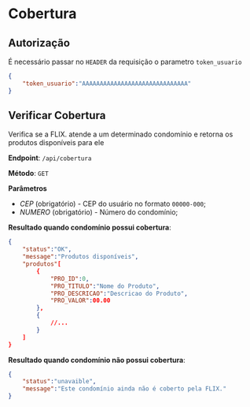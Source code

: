 # Cobertura



## Autorização



É necessário passar no `HEADER` da requisição o parametro `token_usuario`



```json
{
    "token_usuario":"AAAAAAAAAAAAAAAAAAAAAAAAAAAAAA"
}
```



## Verificar Cobertura



Verifica se a FLIX. atende a um determinado condomínio e retorna os produtos disponíveis para ele



**Endpoint**: `/api/cobertura`

**Método**:  `GET`



**Parâmetros**

- *CEP* (obrigatório) - CEP do usuário no formato `00000-000`;
- *NUMERO* (obrigatório) - Número do condomínio;



**Resultado quando condomínio possui cobertura**: 

```json
{
    "status":"OK",
    "message":"Produtos disponíveis",
    "produtos"[
    	{
    		"PRO_ID":0,
    		"PRO_TITULO":"Nome do Produto",
   	        "PRO_DESCRICAO":"Descricao do Produto",
    		"PRO_VALOR":00.00
		},
		{
            //...
        }
	]
}
```



**Resultado quando condomínio não possui cobertura**: 

```json
{
    "status":"unavaible",
    "message":"Este condomínio ainda não é coberto pela FLIX."
}
```

